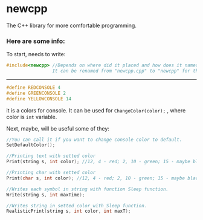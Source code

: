 # newcpp
The C++ library for more comfortable programming.

<h3>Here are some info:</h3>
To start, needs to write:

```C++
#include<newcpp> //Depends on where did it placed and how does it named. \
                 It can be renamed from "newcpp.cpp" to "newcpp" for this line to be true.
```
<hr>

```C++
#define REDCONSOLE 4
#define GREENCONSOLE 2
#define YELLOWCONSOLE 14
```


it is a colors for console. It can be used for
`ChangeColor(color);`
, where color is `int` variable.

Next, maybe, will be useful some of they:

```C++
//You can call it if you want to change console color to default.
SetDefaultColor(); 

//Printing text with setted color
Print(string s, int color); //12, 4 - red; 2, 10 - green; 15 - maybe black; 14 - yellow

//Printing char with setted color
Print(char s, int color); //12, 4 - red; 2, 10 - green; 15 - maybe black; 14 - yellow

//Writes each symbol in string with function Sleep function.
Write(string s, int maxTime);

//Writes string in setted color with Sleep function.
RealisticPrint(string s, int color, int maxT);
```
